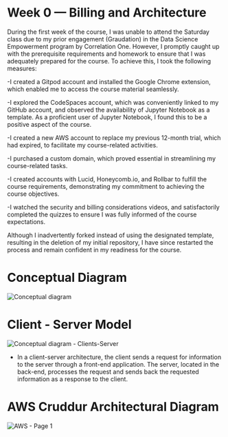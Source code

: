 # Week 0 — Billing and Architecture

During the first week of the course, I was unable to attend the Saturday class due to my prior engagement (Graudation) in the Data Science Empowerment program by Correlation One. However, I promptly caught up with the prerequisite requirements and homework to ensure that I was adequately prepared for the course. To achieve this, I took the following measures:

-I created a Gitpod account and installed the Google Chrome extension, which enabled me to access the course material seamlessly.

-I explored the CodeSpaces account, which was conveniently linked to my GitHub account, and observed the availability of Jupyter Notebook as a template. As a proficient user of Jupyter Notebook, I found this to be a positive aspect of the course.

-I created a new AWS account to replace my previous 12-month trial, which had expired, to facilitate my course-related activities.

-I purchased a custom domain, which proved essential in streamlining my course-related tasks.

-I created accounts with Lucid, Honeycomb.io, and Rollbar to fulfill the course requirements, demonstrating my commitment to achieving the course objectives.

-I watched the security and billing considerations videos, and satisfactorily completed the quizzes to ensure I was fully informed of the course expectations.

Although I inadvertently forked instead of using the designated template, resulting in the deletion of my initial repository, I have since restarted the process and remain confident in my readiness for the course. 

# Conceptual Diagram

![Conceptual diagram](https://user-images.githubusercontent.com/70730021/219909621-a05e1592-4b38-4a87-8d08-08b5ab235002.png)



# Client - Server  Model 
![Conceptual diagram - Clients-Server ](https://user-images.githubusercontent.com/70730021/219987172-a42d9abd-a12d-4e38-a830-4fbd8dec8b35.png)

- In a client-server architecture, the client sends a request for information to the server through a front-end application. The server, located in the back-end, processes the request and sends back the requested information as a response to the client.

# AWS Cruddur Architectural Diagram
![AWS - Page 1](https://user-images.githubusercontent.com/70730021/220258172-da4488a1-9f0a-424d-abc8-573b0fc2ca53.png)
